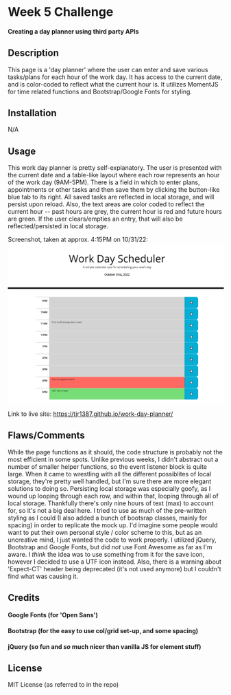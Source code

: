 # Week 5 Challenge
#### Creating a day planner using third party APIs


## Description
This page is a 'day planner' where the user can enter and save various tasks/plans for each hour of the work day. It has access to the current date, and is color-coded to reflect what the current hour is. It utilizes MomentJS for time related functions and Bootstrap/Google Fonts for styling.

## Installation

N/A

## Usage

This work day planner is pretty self-explanatory. The user is presented with the current date and a table-like layout where each row represents an hour of the work day (9AM-5PM). There is a field in which to enter plans, appointments or other tasks and then save them by clicking the button-like blue tab to its right. All saved tasks are reflected in local storage, and will persist upon reload. Also, the text areas are color coded to reflect the current hour -- past hours are grey, the current hour is red and future hours are green. If the user clears/empties an entry, that will also be reflected/persisted in local storage.

Screenshot, taken at approx. 4:15PM on 10/31/22: ![The full page, taken at 4-something PM](/assets/my-mockup.png?raw=true)

Link to live site: https://tjr1387.github.io/work-day-planner/


## Flaws/Comments
While the page functions as it should, the code structure is probably not the most efficient in some spots. Unlike previous weeks, I didn't abstract out a number of smaller helper functions, so the event listener block is quite large. When it came to wrestling with all the different possiblites of local storage, they're pretty well handled, but I'm sure there are more elegant solutions to doing so. Persisting local storage was especially goofy, as I wound up looping through each row, and within that, looping through all of local storage. Thankfully there's only nine hours of text (max) to account for, so it's not a big deal here. I tried to use as much of the pre-written styling as I could (I also added a bunch of bootsrap classes, mainly for spacing) in order to replicate the mock up. I'd imagine some people would want to put their own personal style / color scheme to this, but as an uncreative mind, I just wanted the code to work properly. I utilized jQuery, Bootstrap and Google Fonts, but did _not_ use Font Awesome as far as I'm aware. I _think_ the idea was to use something from it for the save icon, however I decided to use a UTF icon instead. Also, there is a warning about 'Expect-CT' header being deprecated (it's not used anymore) but I couldn't find what was causing it.


## Credits

#### Google Fonts (for 'Open Sans')
#### Bootstrap (for the easy to use col/grid set-up, and some spacing)
#### jQuery (so fun and _so_ much nicer than vanilla JS for element stuff)

## License

MIT License (as referred to in the repo)
